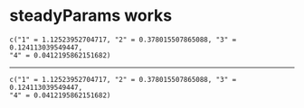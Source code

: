 # steadyParams works

    c("1" = 1.12523952704717, "2" = 0.378015507865088, "3" = 0.124113039549447, 
    "4" = 0.0412195862151682)

---

    c("1" = 1.12523952704717, "2" = 0.378015507865088, "3" = 0.124113039549447, 
    "4" = 0.0412195862151682)

